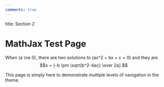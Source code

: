 ```yaml
---
comments: true
---
```

title: Section 2

# MathJax Test Page

When \(a \ne 0\), there are two solutions to \(ax^2 + bx + c = 0\) and they are
$$x = {-b \pm \sqrt{b^2-4ac} \over 2a}.$$

This page is simply here to demonstrate multiple levels of navigation in the
theme.

